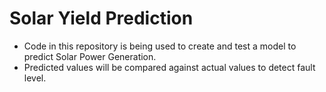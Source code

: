 # Solar Yield Prediction
- Code in this repository is being used to create and test a model to predict Solar Power Generation.
- Predicted values will be compared against actual values to detect fault level.
